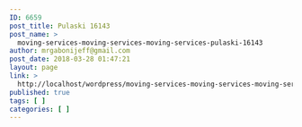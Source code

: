 ```yaml
---
ID: 6659
post_title: Pulaski 16143
post_name: >
  moving-services-moving-services-moving-services-pulaski-16143
author: mrgabonijeff@gmail.com
post_date: 2018-03-28 01:47:21
layout: page
link: >
  http://localhost/wordpress/moving-services-moving-services-moving-services-pulaski-16143/
published: true
tags: [ ]
categories: [ ]
---
```

